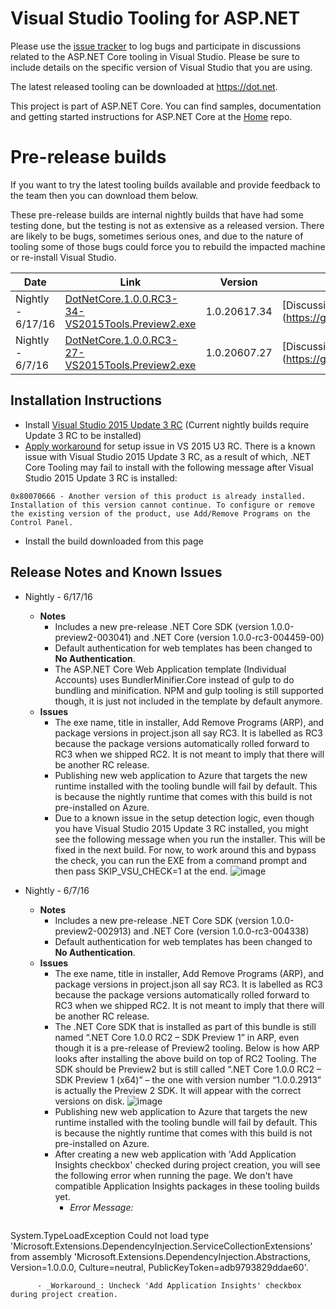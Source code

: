 Visual Studio Tooling for ASP.NET
=================

Please use the [issue tracker](https://github.com/aspnet/Tooling/issues) to log bugs and participate in discussions related to the ASP.NET Core tooling in Visual Studio. Please be sure to include details on the specific version of Visual Studio that you are using.

The latest released tooling can be downloaded at https://dot.net.

This project is part of ASP.NET Core. You can find samples, documentation and getting started instructions for ASP.NET Core at the [Home](https://github.com/aspnet/home) repo.

# Pre-release builds

If you want to try the latest tooling builds available and provide feedback to the team then you can download them below.

These pre-release builds are internal nightly builds that have had some testing done, but the testing is not as extensive as a released version. There are likely to be bugs, sometimes serious ones, and due to the nature of tooling some of those bugs could force you to rebuild the impacted machine or re-install Visual Studio.


| Date       | Link        | Version | Discussion |
|------------|-------------|---------|------------|
| Nightly - 6/17/16 | [DotNetCore.1.0.0.RC3-34-VS2015Tools.Preview2.exe](https://download.microsoft.com/download/B/D/1/BD13D9A4-71FC-4C9B-B67B-38540773B978/DotNetCore.1.0.0.RC3-34-VS2015Tools.Preview2.exe) | 1.0.20617.34   | [Discussion for Nightly - 6/17/16] (https://github.com/aspnet/Tooling/issues/599) |
| Nightly - 6/7/16  | [DotNetCore.1.0.0.RC3-27-VS2015Tools.Preview2.exe](https://download.microsoft.com/download/A/B/1/AB1D84A0-3E98-43E9-A73E-E55D963162B3/DotNetCore.1.0.0.RC3-27-VS2015Tools.Preview2.exe) | 1.0.20607.27   | [Discussion for Nightly - 6/7/16] (https://github.com/aspnet/Tooling/issues/577) |

## Installation Instructions

  - Install [Visual Studio 2015 Update 3 RC](https://blogs.msdn.microsoft.com/visualstudio/2016/06/07/visual-studio-2015-update-3-rc/) (Current nightly builds require Update 3 RC to be installed)
  - [Apply workaround](https://go.microsoft.com/fwlink/?LinkId=808095) for setup issue in VS 2015 U3 RC. There is a known issue with Visual Studio 2015 Update 3 RC, as a result of which, .NET Core Tooling may fail to install with the following message after Visual Studio 2015 Update 3 RC is installed:
  
  `0x80070666 - Another version of this product is already installed. Installation of this version cannot continue. To configure or remove the existing version of the product, use Add/Remove Programs on the Control Panel.`
  - Install the build downloaded from this page

## Release Notes and Known Issues

- Nightly - 6/17/16
  - **Notes**
    - Includes a new pre-release .NET Core SDK (version 1.0.0-preview2-003041) and .NET Core (version 1.0.0-rc3-004459-00)
    - Default authentication for web templates has been changed to **No Authentication**.
    - The ASP.NET Core Web Application template (Individual Accounts) uses BundlerMinifier.Core instead of gulp to do bundling and minification. NPM and gulp tooling is still supported though, it is just not included in the template by default anymore. 
  - **Issues**
    - The exe name, title in installer, Add Remove Programs (ARP), and package versions in project.json all say RC3. It is labelled as RC3 because the package versions automatically rolled forward to RC3 when we shipped RC2. It is not meant to imply that there will be another RC release. 
    - Publishing new web application to Azure that targets the new runtime installed with the tooling bundle will fail by default. This is because the nightly runtime that comes with this build is not pre-installed on Azure.
    - Due to a known issue in the setup detection logic, even though you have Visual Studio 2015 Update 3 RC installed, you might see the following message when you run the installer. This will be fixed in the next build. For now, to work around this and bypass the check, you can run the EXE from a command prompt and then pass SKIP_VSU_CHECK=1 at the end.
  ![image](https://cloud.githubusercontent.com/assets/8246794/16207980/dd636272-36e4-11e6-9d5a-295027a5ac5c.png)

- Nightly - 6/7/16
  - **Notes**
    - Includes a new pre-release .NET Core SDK (version 1.0.0-preview2-002913) and .NET Core (version 1.0.0-rc3-004338)
    - Default authentication for web templates has been changed to **No Authentication**.
  - **Issues**
    - The exe name, title in installer, Add Remove Programs (ARP), and package versions in project.json all say RC3. It is labelled as RC3 because the package versions automatically rolled forward to RC3 when we shipped RC2. It is not meant to imply that there will be another RC release. 
    - The .NET Core SDK that is installed as part of this bundle is still named “.NET Core 1.0.0 RC2 – SDK Preview 1” in ARP, even though it is a pre-release of Preview2 tooling. Below is how ARP looks after installing the above build on top of RC2 Tooling. The SDK should be Preview2 but is still called “.NET Core 1.0.0 RC2 – SDK Preview 1 (x64)” – the one with version number “1.0.0.2913” is actually the Preview 2 SDK. It will appear with the correct versions on disk.
![image](https://cloud.githubusercontent.com/assets/8246794/15905301/3d81b7ce-2d69-11e6-8edd-0c3edb485492.png) 
    - Publishing new web application to Azure that targets the new runtime installed with the tooling bundle will fail by default. This is because the nightly runtime that comes with this build is not pre-installed on Azure.
    - After creating a new web application with 'Add Application Insights checkbox' checked during project creation, you will see the following error when running the page. We don't have compatible Application Insights packages in these tooling builds yet.
      - _Error Message:_
      ```
System.TypeLoadException
Could not load type 'Microsoft.Extensions.DependencyInjection.ServiceCollectionExtensions' from assembly 'Microsoft.Extensions.DependencyInjection.Abstractions, Version=1.0.0.0, Culture=neutral, PublicKeyToken=adb9793829ddae60'.
```
      - _Workaround_: Uncheck 'Add Application Insights' checkbox during project creation.
